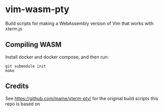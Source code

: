 # vim-wasm-pty

Build scripts for making a WebAssembly version of Vim that works with xterm.js

## Compiling WASM

Install docker and docker compose, and then run:
```
git submodule init
make
```

## Credits
See https://github.com/mame/xterm-pty/ for the original build scripts this repo is based on